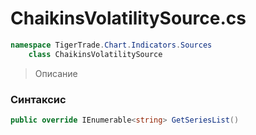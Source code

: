 
# ChaikinsVolatilitySource.cs
```csharp
namespace TigerTrade.Chart.Indicators.Sources  
    class ChaikinsVolatilitySource
```

> Описание

### Синтаксис
```csharp
public override IEnumerable<string> GetSeriesList()
```
